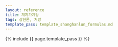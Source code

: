 ```yaml
---
layout: reference
title: 계지가계탕
tags: 상한론, 처방
template_pass: template_shanghanlun_formulas.md
---
```



{% include {{ page.template_pass }} %}
